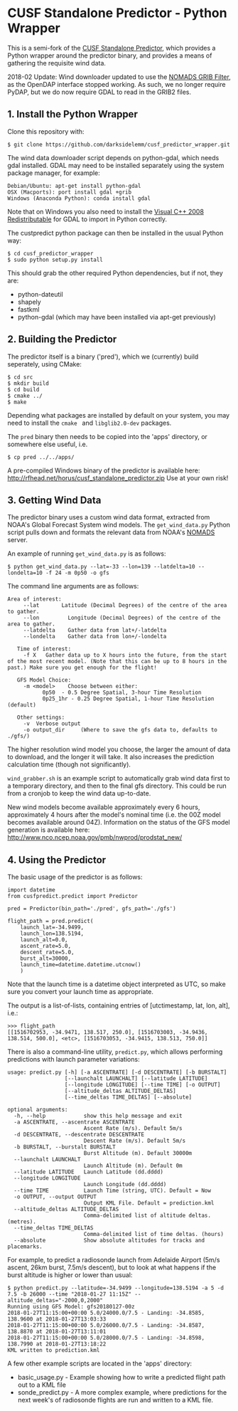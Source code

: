 # CUSF Standalone Predictor - Python Wrapper
This is a semi-fork of the [CUSF Standalone Predictor](https://github.com/jonsowman/cusf-standalone-predictor/), which provides a Python wrapper around the predictor binary, and provides a means of gathering the requisite wind data.

2018-02 Update: Wind downloader updated to use the [NOMADS GRIB Filter](http://nomads.ncep.noaa.gov/txt_descriptions/grib_filter_doc.shtml), as the OpenDAP interface stopped working. As such, we no longer require PyDAP, but we do now require GDAL to read in the GRIB2 files.

## 1. Install the Python Wrapper
Clone this repository with:
```
$ git clone https://github.com/darksidelemm/cusf_predictor_wrapper.git
```

The wind data downloader script depends on python-gdal, which needs gdal installed. 
GDAL may need to be installed separately using the system package manager, for example:
```
Debian/Ubuntu: apt-get install python-gdal
OSX (Macports): port install gdal +grib
Windows (Anaconda Python): conda install gdal
```
Note that on Windows you also need to install the [Visual C++ 2008 Redistributable](https://www.microsoft.com/en-us/download/details.aspx?id=26368&ranMID=24542&ranEAID=TnL5HPStwNw&ranSiteID=TnL5HPStwNw-LlmdBk4XVrcPuOVDR8ONKA&tduid=(01174a65b485bdf3885d3de68395d4e3)(256380)(2459594)(TnL5HPStwNw-LlmdBk4XVrcPuOVDR8ONKA)()) for GDAL to import in Python correctly.

The custpredict python package can then be installed in the usual Python way:
```
$ cd cusf_predictor_wrapper
$ sudo python setup.py install
```

This should grab the other required Python dependencies, but if not, they are:
 * python-dateutil
 * shapely
 * fastkml
 * python-gdal (which may have been installed via apt-get previously)


## 2. Building the Predictor
The predictor itself is a binary ('pred'), which we (currently) build seperately, using CMake:

```
$ cd src
$ mkdir build
$ cd build
$ cmake ../
$ make
```
Depending what packages are installed by default on your system, you may need to install the `cmake ` and `libglib2.0-dev` packages.

The `pred` binary then needs to be copied into the 'apps' directory, or somewhere else useful, i.e.
```
$ cp pred ../../apps/
```

A pre-compiled Windows binary of the predictor is available here: http://rfhead.net/horus/cusf_standalone_predictor.zip
Use at your own risk!

## 3. Getting Wind Data
The predictor binary uses a custom wind data format, extracted from NOAA's Global Forecast System wind models. The `get_wind_data.py` Python script pulls down and formats the relevant data from NOAA's [NOMADS](http://nomads.ncep.noaa.gov) server.

An example of running `get_wind_data.py` is as follows:
```
$ python get_wind_data.py --lat=-33 --lon=139 --latdelta=10 --londelta=10 -f 24 -m 0p50 -o gfs
```
The command line arguments are as follows:
```
Area of interest:
     --lat       Latitude (Decimal Degrees) of the centre of the area to gather.
     --lon         Longitude (Decimal Degrees) of the centre of the area to gather.
     --latdelta    Gather data from lat+/-latdelta
     --londelta    Gather data from lon+/-londelta

   Time of interest:
     -f X   Gather data up to X hours into the future, from the start of the most recent model. (Note that this can be up to 8 hours in the past.) Make sure you get enough for the flight!   
   
   GFS Model Choice:
     -m <model>    Choose between either:
           0p50  - 0.5 Degree Spatial, 3-hour Time Resolution
           0p25_1hr - 0.25 Degree Spatial, 1-hour Time Resolution (default)

   Other settings:
     -v  Verbose output
     -o output_dir     (Where to save the gfs data to, defaults to ./gfs/)
```

The higher resolution wind model you choose, the larger the amount of data to download, and the longer it will take. It also increases the prediction calculation time (though not significantly).

`wind_grabber.sh` is an example script to automatically grab wind data first to a temporary directory, and then to the final gfs directory. This could be run from a cronjob to keep the wind data up-to-date.

New wind models become available approximately every 6 hours, approximately 4 hours after the model's nominal time (i.e. the 00Z model becomes available around 04Z). Information on the status of the GFS model generation is available here: http://www.nco.ncep.noaa.gov/pmb/nwprod/prodstat_new/

## 4. Using the Predictor

The basic usage of the predictor is as follows:
```
import datetime
from cusfpredict.predict import Predictor

pred = Predictor(bin_path='./pred', gfs_path='./gfs')

flight_path = pred.predict(
    launch_lat=-34.9499,
    launch_lon=138.5194,
    launch_alt=0.0,
    ascent_rate=5.0,
    descent_rate=5.0,
    burst_alt=30000,
    launch_time=datetime.datetime.utcnow()
    )

```

Note that the launch time is a datetime object interpreted as UTC, so make sure you convert your launch time as appropriate.

The output is a list-of-lists, containing entries of [utctimestamp, lat, lon, alt], i.e.:

```
>>> flight_path
[[1516702953, -34.9471, 138.517, 250.0], [1516703003, -34.9436, 138.514, 500.0], <etc>, [1516703053, -34.9415, 138.513, 750.0]]
```

There is also a command-line utility, `predict.py`, which allows performing predictions with launch parameter variations:
```
usage: predict.py [-h] [-a ASCENTRATE] [-d DESCENTRATE] [-b BURSTALT]
                  [--launchalt LAUNCHALT] [--latitude LATITUDE]
                  [--longitude LONGITUDE] [--time TIME] [-o OUTPUT]
                  [--altitude_deltas ALTITUDE_DELTAS]
                  [--time_deltas TIME_DELTAS] [--absolute]

optional arguments:
  -h, --help            show this help message and exit
  -a ASCENTRATE, --ascentrate ASCENTRATE
                        Ascent Rate (m/s). Default 5m/s
  -d DESCENTRATE, --descentrate DESCENTRATE
                        Descent Rate (m/s). Default 5m/s
  -b BURSTALT, --burstalt BURSTALT
                        Burst Altitude (m). Default 30000m
  --launchalt LAUNCHALT
                        Launch Altitude (m). Default 0m
  --latitude LATITUDE   Launch Latitude (dd.dddd)
  --longitude LONGITUDE
                        Launch Longitude (dd.dddd)
  --time TIME           Launch Time (string, UTC). Default = Now
  -o OUTPUT, --output OUTPUT
                        Output KML File. Default = prediction.kml
  --altitude_deltas ALTITUDE_DELTAS
                        Comma-delimited list of altitude deltas. (metres).
  --time_deltas TIME_DELTAS
                        Comma-delimited list of time deltas. (hours)
  --absolute            Show absolute altitudes for tracks and placemarks.
```

For example, to predict a radiosonde launch from Adelaide Airport (5m/s ascent, 26km burst, 7.5m/s descent), but to look at what happens if the burst altitude is higher or lower than usual:
```
$ python predict.py --latitude=-34.9499 --longitude=138.5194 -a 5 -d 7.5 -b 26000 --time "2018-01-27 11:15Z" --altitude_deltas="-2000,0,2000"
Running using GFS Model: gfs20180127-00z
2018-01-27T11:15:00+00:00 5.0/24000.0/7.5 - Landing: -34.8585, 138.9600 at 2018-01-27T13:03:33
2018-01-27T11:15:00+00:00 5.0/26000.0/7.5 - Landing: -34.8587, 138.8870 at 2018-01-27T13:11:01
2018-01-27T11:15:00+00:00 5.0/28000.0/7.5 - Landing: -34.8598, 138.7990 at 2018-01-27T13:18:22
KML written to prediction.kml
```

A few other example scripts are located in the 'apps' directory:
 * basic_usage.py - Example showing how to write a predicted flight path out to a KML file
 * sonde_predict.py - A more complex example, where predictions for the next week's of radiosonde flights are run and written to a KML file.



